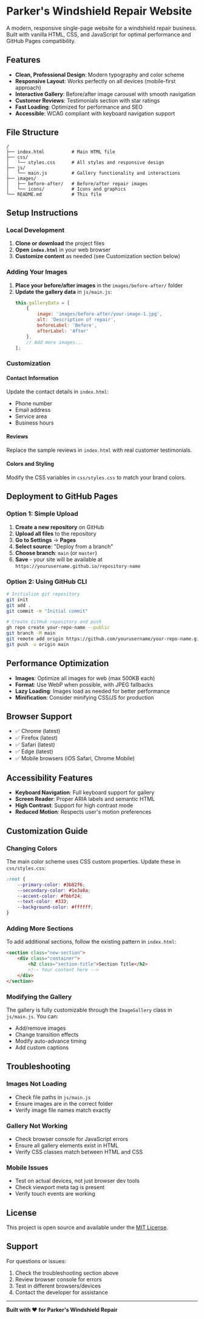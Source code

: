 # Parker's Windshield Repair Website

A modern, responsive single-page website for a windshield repair business. Built with vanilla HTML, CSS, and JavaScript for optimal performance and GitHub Pages compatibility.

## Features

- **Clean, Professional Design**: Modern typography and color scheme
- **Responsive Layout**: Works perfectly on all devices (mobile-first approach)
- **Interactive Gallery**: Before/after image carousel with smooth navigation
- **Customer Reviews**: Testimonials section with star ratings
- **Fast Loading**: Optimized for performance and SEO
- **Accessible**: WCAG compliant with keyboard navigation support

## File Structure

```
/
├── index.html          # Main HTML file
├── css/
│   └── styles.css      # All styles and responsive design
├── js/
│   └── main.js         # Gallery functionality and interactions
├── images/
│   ├── before-after/   # Before/after repair images
│   └── icons/          # Icons and graphics
└── README.md           # This file
```

## Setup Instructions

### Local Development

1. **Clone or download** the project files
2. **Open `index.html`** in your web browser
3. **Customize content** as needed (see Customization section below)

### Adding Your Images

1. **Place your before/after images** in the `images/before-after/` folder
2. **Update the gallery data** in `js/main.js`:
   ```javascript
   this.galleryData = [
       {
           image: 'images/before-after/your-image-1.jpg',
           alt: 'Description of repair',
           beforeLabel: 'Before',
           afterLabel: 'After'
       },
       // Add more images...
   ];
   ```

### Customization

#### Contact Information
Update the contact details in `index.html`:
- Phone number
- Email address
- Service area
- Business hours

#### Reviews
Replace the sample reviews in `index.html` with real customer testimonials.

#### Colors and Styling
Modify the CSS variables in `css/styles.css` to match your brand colors.

## Deployment to GitHub Pages

### Option 1: Simple Upload
1. **Create a new repository** on GitHub
2. **Upload all files** to the repository
3. **Go to Settings** → **Pages**
4. **Select source**: "Deploy from a branch"
5. **Choose branch**: `main` (or `master`)
6. **Save** - your site will be available at `https://yourusername.github.io/repository-name`

### Option 2: Using GitHub CLI
```bash
# Initialize git repository
git init
git add .
git commit -m "Initial commit"

# Create GitHub repository and push
gh repo create your-repo-name --public
git branch -M main
git remote add origin https://github.com/yourusername/your-repo-name.git
git push -u origin main
```

## Performance Optimization

- **Images**: Optimize all images for web (max 500KB each)
- **Format**: Use WebP when possible, with JPEG fallbacks
- **Lazy Loading**: Images load as needed for better performance
- **Minification**: Consider minifying CSS/JS for production

## Browser Support

- ✅ Chrome (latest)
- ✅ Firefox (latest)
- ✅ Safari (latest)
- ✅ Edge (latest)
- ✅ Mobile browsers (iOS Safari, Chrome Mobile)

## Accessibility Features

- **Keyboard Navigation**: Full keyboard support for gallery
- **Screen Reader**: Proper ARIA labels and semantic HTML
- **High Contrast**: Support for high contrast mode
- **Reduced Motion**: Respects user's motion preferences

## Customization Guide

### Changing Colors
The main color scheme uses CSS custom properties. Update these in `css/styles.css`:

```css
:root {
    --primary-color: #3b82f6;
    --secondary-color: #1e3a8a;
    --accent-color: #fbbf24;
    --text-color: #333;
    --background-color: #ffffff;
}
```

### Adding More Sections
To add additional sections, follow the existing pattern in `index.html`:

```html
<section class="new-section">
    <div class="container">
        <h2 class="section-title">Section Title</h2>
        <!-- Your content here -->
    </div>
</section>
```

### Modifying the Gallery
The gallery is fully customizable through the `ImageGallery` class in `js/main.js`. You can:
- Add/remove images
- Change transition effects
- Modify auto-advance timing
- Add custom captions

## Troubleshooting

### Images Not Loading
- Check file paths in `js/main.js`
- Ensure images are in the correct folder
- Verify image file names match exactly

### Gallery Not Working
- Check browser console for JavaScript errors
- Ensure all gallery elements exist in HTML
- Verify CSS classes match between HTML and CSS

### Mobile Issues
- Test on actual devices, not just browser dev tools
- Check viewport meta tag is present
- Verify touch events are working

## License

This project is open source and available under the [MIT License](LICENSE).

## Support

For questions or issues:
1. Check the troubleshooting section above
2. Review browser console for errors
3. Test in different browsers/devices
4. Contact the developer for assistance

---

**Built with ❤️ for Parker's Windshield Repair** 